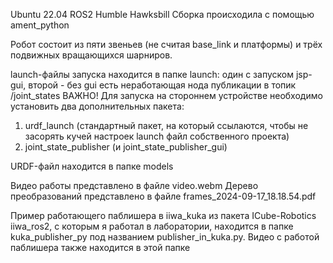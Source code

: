 Ubuntu 22.04 ROS2 Humble Hawksbill
Сборка происходила с помощью ament_python

Робот состоит из пяти звеньев (не считая base_link и платформы) и трёх подвижных вращающихся шарниров.

launch-файлы запуска находится в папке launch: один с запуском jsp-gui, второй - без gui
есть неработающая нода публикации в топик /joint_states
ВАЖНО! Для запуска на стороннем устройстве необходимо установить два дополнительных пакета:
1) urdf_launch (стандартный пакет, на который ссылаются, чтобы не засорять кучей настроек launch файл собственного проекта)
2) joint_state_publisher (и joint_state_publisher_gui)

URDF-файл находится в папке models

Видео работы представлено в файле video.webm
Дерево преобразований представлено в файле frames_2024-09-17_18.18.54.pdf

Пример работающего паблишера в iiwa_kuka из пакета ICube-Robotics iiwa_ros2, с которым я работал в лаборатории, находится в папке
kuka_publisher_py под названием publisher_in_kuka.py. Видео с работой паблишера также находится в этой папке
